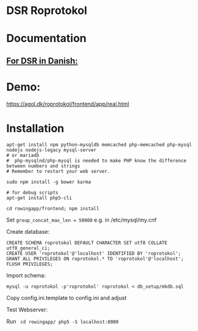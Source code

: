 # DSR Roprotokol

# Documentation

## [For DSR in Danish:](http://htmlpreview.github.io/?https://github.com/dsroklub/roprotokol/blob/master/documentation/DSR.html)

# Demo:

https://agol.dk/roprotokol/frontend/app/real.html


# Installation

    apt-get install npm python-mysqldb memcached php-memcached php-mysql nodejs nodejs-legacy mysql-server
    # or mariadb
    #  php-mysqlnd/php-mysql is needed to make PHP know the difference between numbers and strings
    # Remember to restart your web server.

    sudo npm install -g bower karma

    # for debug scripts
    apt-get install php5-cli

    cd rowingapp/frontend; npm install

Set <code>group_concat_max_len = 50000</code> e.g. in /etc/mysql/my.cnf

Create database:

    CREATE SCHEMA roprotokol DEFAULT CHARACTER SET utf8 COLLATE utf8_general_ci;
    CREATE USER 'roprotokol'@'localhost' IDENTIFIED BY 'roprotokol';
    GRANT ALL PRIVILEGES ON roprotokol.* TO 'roprotokol'@'localhost';
    FLUSH PRIVILEGES;

Import schema:


    mysql -u roprotokol -p'roprotokol' roprotokol < db_setup/mkdb.sql

Copy config.ini.template to config.ini and adjust


Test Webserver:

Run
<code>
   cd rowingapp/
   php5 -S localhost:8080
</code>


